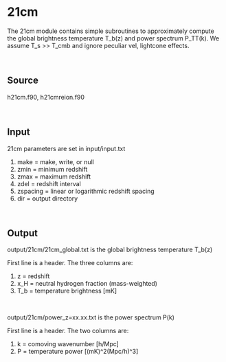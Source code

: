 # 21cm

The 21cm module contains simple subroutines to approximately compute the global brightness temperature T_b(z) and power spectrum P_TT(k). We assume T_s >> T_cmb and ignore peculiar vel, lightcone effects.

<br>

## Source

h21cm.f90, h21cmreion.f90

<br>

## Input

21cm parameters are set in input/input.txt

1) make = make, write, or null
2) zmin = minimum redshift
3) zmax = maximum redshift
4) zdel = redshift interval
5) zspacing = linear or logarithmic redshift spacing
6) dir = output directory

<br>

## Output

output/21cm/21cm_global.txt is the global brightness temperature T_b(z)

First line is a header. The three columns are:
1) z = redshift
2) x_H = neutral hydrogen fraction (mass-weighted)
3) T_b = temperature brightness [mK]

<br>

output/21cm/power_z=xx.xx.txt is the power spectrum P(k)

First line is a header. The two columns are:
1) k = comoving wavenumber [h/Mpc]
2) P = temperature power [(mK)^2(Mpc/h)^3]
